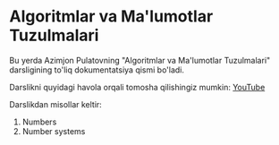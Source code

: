 # Algoritmlar va Ma'lumotlar Tuzulmalari

Bu yerda Azimjon Pulatovning "Algoritmlar va Ma'lumotlar Tuzulmalari" darsligining to'liq dokumentatsiya qismi bo'ladi.

Darslikni quyidagi havola orqali tomosha qilishingiz mumkin: [YouTube](https://www.youtube.com/watch?v=WqrbIUggEXQ&t=10991s)

Darslikdan misollar keltir:

1. Numbers
2. Number systems

